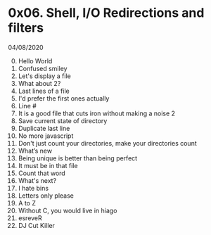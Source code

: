 # 0x06. Shell, I/O Redirections and filters

04/08/2020

0. Hello World 
1. Confused smiley 
2. Let's display a file 
3. What about 2? 
4. Last lines of a file
5. I'd prefer the first ones actually 
6. Line #
7. It is a good file that cuts iron without making a noise 2 
8. Save current state of directory 
9. Duplicate last line
10. No more javascript
11. Don't just count your directories, make your directories count
12. What’s new 
13. Being unique is better than being perfect 
14. It must be in that file 
15. Count that word
16. What's next? 
17. I hate bins 
18. Letters only please
19. A to Z 
20. Without C, you would live in hiago 
21. esreveR
22. DJ Cut Killer 
